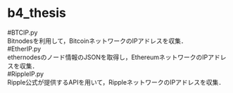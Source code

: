# b4_thesis

#BTCIP.py  
Bitnodesを利用して，BitcoinネットワークのIPアドレスを収集．    
#EtherIP.py  
ethernodesのノード情報のJSONを取得し，EthereumネットワークのIPアドレスを収集．    
#RippleIP.py  
Ripple公式が提供するAPIを用いて，RippleネットワークのIPアドレスを収集．    
